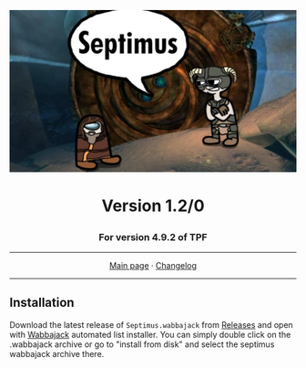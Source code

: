 <a href="https://www.youtube.com/watch?v=70DZ5UV1Bdo"><img src="images/septimus2.png" target="_blank"></a>
# <p align="center">Version 1.2/0</p>
### <p align="center">For version 4.9.2 of TPF</p>

---

<p align="center">
  <a href="https://www.nexusmods.com/skyrimspecialedition/mods/58229">Main page</a> ·
  <a href="CHANGELOG.md">Changelog</a>
</p>

---

## Installation

Download the latest release of `Septimus.wabbajack` from [Releases](https://github.com/Guitarninja2/septimus/releases) and open with [Wabbajack](https://www.wabbajack.org/#/) automated list installer. You can simply double click on the .wabbajack archive or go to "install from disk" and select the septimus wabbajack archive there.
